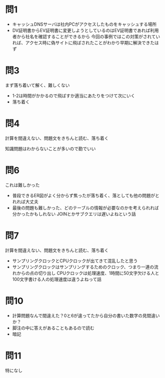 # 問1

* キャッシュDNSサーバは社内PCがアクセスしたものをキャッシュする場所
* DV証明書からEV証明書に変更しようとしているのはEV証明書であれば利用者から社名を確認することができるから
  今回の事例ではこの対策がされていれば、アクセス時に偽サイトに飛ばされたことがわかり早期に解決できたはず

# 問3

まず落ち着いて解く、難しくない

* 1-2は時間がかかるので飛ばすか適当にあたりをつけて次にいく
* 落ち着く

# 問4

計算を間違えない、問題文をきちんと読む、落ち着く

知識問題はわからないことが多いので勘でいい

# 問6

これは難しかった

* 普段できるER図がよく分からず焦ったが落ち着く、落としても他の問題がとれれば大丈夫
* 最後の問題も難しかった、どのテーブルの情報が必要なのかを考えられれば分かったかもしれない
  JOINとかサブクエリは遅いよねという話

# 問7

計算を間違えない、問題文をきちんと読む、落ち着く

* サンプリングクロックとCPUクロックが出てきて混乱したと思う
* サンプリングクロックはサンプリングするためのクロック、つまり一連の流れからの点の切り出し
  CPUクロックは処理速度、1時間に50文字欠ける人と100文字書ける人の処理速度は違うよねって話

# 問10

* 計算問題なんで間違えた？0と6が違ってたから自分の書いた数字の見間違いか？
* 脚注の中に答えがあることもあるので読む
* 暗記

 # 問11

特になし